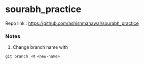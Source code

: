 # sourabh_practice

Repo link : https://github.com/ashishmahawal/sourabh_practice

### Notes

1. Change branch name with
```
git branch -M <new-name>
```